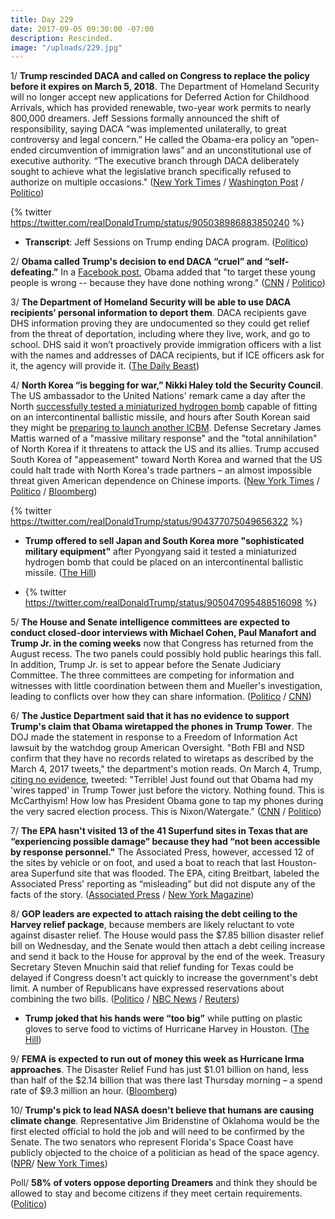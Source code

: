 ```yaml
---
title: Day 229
date: 2017-09-05 09:30:00 -07:00
description: Rescinded.
image: "/uploads/229.jpg"
---
```


1/ **Trump rescinded DACA and called on Congress to replace the policy before it expires on March 5, 2018**. The Department of Homeland Security will no longer accept new applications for Deferred Action for Childhood Arrivals, which has provided renewable, two-year work permits to nearly 800,000 dreamers. Jeff Sessions formally announced the shift of responsibility, saying DACA "was implemented unilaterally, to great controversy and legal concern.” He called the Obama-era policy an “open-ended circumvention of immigration laws” and an unconstitutional use of executive authority. “The executive branch through DACA deliberately sought to achieve what the legislative branch specifically refused to authorize on multiple occasions." ([New York Times](https://www.nytimes.com/2017/09/05/us/politics/trump-daca-dreamers-immigration.html) / [Washington Post](https://www.washingtonpost.com/news/post-politics/wp/2017/09/05/trump-administration-announces-end-of-immigration-protection-program-for-dreamers/) / [Politico](http://www.politico.com/story/2017/09/03/trump-dreamers-immigration-daca-immigrants-242301))

{% twitter https://twitter.com/realDonaldTrump/status/905038986883850240 %}

* **Transcript**: Jeff Sessions on Trump ending DACA program. ([Politico](http://www.politico.com/story/2017/09/05/trump-ending-daca-dreamers-program-sessions-transcript-242326))

2/ **Obama called Trump's decision to end DACA “cruel” and “self-defeating.”** In a [Facebook post](https://www.facebook.com/barackobama/posts/10155227588436749), Obama added that "to target these young people is wrong -- because they have done nothing wrong." ([CNN](http://www.cnn.com/2017/09/05/politics/obama-daca/index.html) / [Politico](http://www.politico.com/story/2017/09/05/obama-daca-decision-goes-against-common-sense-242335))

3/ **The Department of Homeland Security will be able to use DACA recipients’ personal information to deport them**. DACA recipients gave DHS information proving they are undocumented so they could get relief from the threat of deportation, including where they live, work, and go to school. DHS said it won’t proactively provide immigration officers with a list with the names and addresses of DACA recipients, but if ICE officers ask for it, the agency will provide it. ([The Daily Beast](http://www.thedailybeast.com/the-trump-administration-now-has-tons-of-daca-data-and-is-poised-to-weaponize-it))

4/ **North Korea “is begging for war,” Nikki Haley told the Security Council**. The US ambassador to the United Nations' remark came a day after the North [successfully tested a miniaturized hydrogen bomb](https://www.nytimes.com/2017/09/03/world/asia/north-korea-tremor-possible-6th-nuclear-test.html) capable of fitting on an intercontinental ballistic missile, and hours after South Korean said they might be [preparing to launch another ICBM](https://www.reuters.com/article/us-northkorea-nuclear/south-korea-seeks-bigger-warheads-north-korean-icbm-reportedly-on-the-move-idUSKCN1BD0VW). Defense Secretary James Mattis warned of a "massive military response" and the "total annihilation" of North Korea if it threatens to attack the US and its allies. Trump accused South Korea of "appeasement" toward North Korea and warned that the US could halt trade with North Korea's trade partners – an almost impossible threat given American dependence on Chinese imports. ([New York Times](https://www.nytimes.com/2017/09/04/world/asia/north-korea-missile-test.html) / [Politico](http://www.politico.com/story/2017/09/03/trump-north-korea-nuclear-242289) / [Bloomberg](https://www.bloomberg.com/news/articles/2017-09-03/north-korea-quake-seems-related-to-nuclear-test-says-yonhap))

{% twitter https://twitter.com/realDonaldTrump/status/904377075049656322 %}

* **Trump offered to sell Japan and South Korea more "sophisticated military equipment"** after Pyongyang said it tested a miniaturized hydrogen bomb that could be placed on an intercontinental ballistic missile. ([The Hill](http://thehill.com/policy/defense/349179-trump-us-will-sell-military-equipment-to-japan-and-south-korea))

* {% twitter https://twitter.com/realDonaldTrump/status/905047095488516098 %}

5/ **The House and Senate intelligence committees are expected to conduct closed-door interviews with Michael Cohen, Paul Manafort and Trump Jr. in the coming weeks** now that Congress has returned from the August recess. The two panels could possibly hold public hearings this fall. In addition, Trump Jr. is set to appear before the Senate Judiciary Committee. The three committees are competing for information and witnesses with little coordination between them and Mueller's investigation, leading to conflicts over how they can share information. ([Politico](http://www.politico.com/story/2017/09/04/trump-russia-investigations-congress-242256) / [CNN](http://www.cnn.com/2017/09/05/politics/russia-mueller-hill/index.html))

6/ **The Justice Department said that it has no evidence to support Trump's claim that Obama wiretapped the phones in Trump Tower**. The DOJ made the statement in response to a Freedom of Information Act lawsuit by the watchdog group American Oversight. "Both FBI and NSD confirm that they have no records related to wiretaps as described by the March 4, 2017 tweets," the department's motion reads. On March 4, Trump, [citing no evidence](https://whatthefuckjusthappenedtoday.com/2017/03/04/Day-44/#1-trump-citing-no-evidence-accuses-o), tweeted: "Terrible! Just found out that Obama had my 'wires tapped' in Trump Tower just before the victory. Nothing found. This is McCarthyism! How low has President Obama gone to tap my phones during the very sacred election process. This is Nixon/Watergate." ([CNN](http://www.cnn.com/2017/09/02/politics/justice-department-trump-tower-wiretap/index.html) / [Politico](http://www.politico.com/story/2017/09/02/obama-trump-tower-wiretap-no-evidence-242284))

7/ **The EPA hasn't visited 13 of the 41 Superfund sites in Texas that are “experiencing possible damage” because they had “not been accessible by response personnel."** The Associated Press, however, accessed 12 of the sites by vehicle or on foot, and used a boat to reach that last Houston-area Superfund site that was flooded. The EPA, citing Breitbart, labeled the Associated Press' reporting as “misleading” but did not dispute any of the facts of the story. ([Associated Press](https://www.apnews.com/27796dd13b9549b0ac76aded58a15122/AP-EXCLUSIVE:-Toxic-waste-sites-flooded-in-Houston-area) / [New York Magazine](http://nymag.com/daily/intelligencer/2017/09/epa-denies-houston-superfund-sites-being-neglected.html))

8/ **GOP leaders are expected to attach raising the debt ceiling to the Harvey relief package**, because members are likely reluctant to vote against disaster relief. The House would pass the $7.85 billion disaster relief bill on Wednesday, and the Senate would then attach a debt ceiling increase and send it back to the House for approval by the end of the week. Treasury Secretary Steven Mnuchin said that relief funding for Texas could be delayed if Congress doesn't act quickly to increase the government's debt limit. A number of Republicans have expressed reservations about combining the two bills. ([Politico](http://www.politico.com/story/2017/09/05/hurricane-harvey-congress-aid-schedule-242332) / [NBC News](https://www.nbcnews.com/politics/congress/harvey-relief-efforts-top-busy-agenda-congress-returns-work-n797571) / [Reuters](https://www.reuters.com/article/us-storm-harvey-mnuchin/harvey-victim-funds-may-be-delayed-without-debt-limit-increase-mnuchin-idUSKCN1BE0TP))

* **Trump joked that his hands were “too big”** while putting on plastic gloves to serve food to victims of Hurricane Harvey in Houston. ([The Hill](http://thehill.com/homenews/administration/348993-trump-jokes-his-hands-are-too-big-while-serving-food-to-harvey))

9/ **FEMA is expected to run out of money this week as Hurricane Irma approaches**. The Disaster Relief Fund has just $1.01 billion on hand, less than half of the $2.14 billion that was there last Thursday morning – a spend rate of $9.3 million an hour. ([Bloomberg](https://www.bloomberg.com/news/articles/2017-09-05/fema-is-almost-out-of-money-as-hurricane-irma-threatens-florida))

10/ **Trump's pick to lead NASA doesn't believe that humans are causing climate change**. Representative Jim Bridenstine of Oklahoma would be the first elected official to hold the job and will need to be confirmed by the Senate. The two senators who represent Florida's Space Coast have  publicly objected to the choice of a politician as head of the space agency. ([NPR](http://www.npr.org/sections/thetwo-way/2017/09/04/548472775/trump-picks-oklahoma-congressman-to-head-nasa)/ [New York Times](https://www.nytimes.com/2017/09/02/science/jim-bridenstine-nasa-trump.html?_r=0))

Poll/ **58% of voters oppose deporting Dreamers** and think they should be allowed to stay and become citizens if they meet certain requirements. ([Politico](http://www.politico.com/story/2017/09/05/poll-trump-deporting-daca-dreamers-242343))
